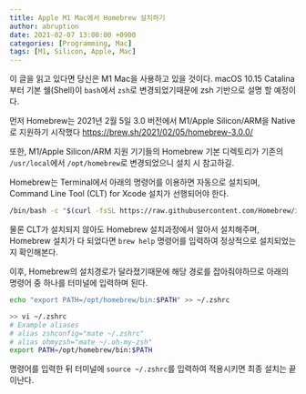 ```yaml
---
title: Apple M1 Mac에서 Homebrew 설치하기
author: abruption
date: 2021-02-07 13:00:00 +0900
categories: [Programming, Mac]
tags: [M1, Silicon, Apple, Mac]
---
```


이 글을 읽고 있다면 당신은 M1 Mac을 사용하고 있을 것이다.
macOS 10.15 Catalina부터 기본 쉘(Shell)이 `bash`에서 `zsh`로 변경되었기때문에 zsh 기반으로 설명 할 예정이다.

먼저 Homebrew는 2021년 2월 5일 3.0 버전에서 M1/Apple Silicon/ARM을 Native로 지원하기 시작했다
<https://brew.sh/2021/02/05/homebrew-3.0.0/>

또한, M1/Apple Silicon/ARM 지원 기기들의 Homebrew 기본 디렉토리가 기존의 `/usr/local`에서 `/opt/homebrew`로 변경되었으니 설치 시 참고하길.

Homebrew는 Terminal에서 아래의 명령어를 이용하면 자동으로 설치되며, Command Line Tool (CLT) for Xcode 설치가 선행되어야 한다.

~~~bash
/bin/bash -c "$(curl -fsSL https://raw.githubusercontent.com/Homebrew/install/HEAD/install.sh)"
~~~

물론 CLT가 설치되지 않아도 Homebrew 설치과정에서 알아서 설치해주며, Homebrew 설치가 다 되었다면 `brew help` 명령어를 입력하여 정상적으로 설치되었는지 확인해본다.

이후, Homebrew의 설치경로가 달라졌기때문에 해당 경로를 잡아줘야하므로 아래의 명령어 중 하나를 터미널에 입력하며 된다.

~~~bash
echo "export PATH=/opt/homebrew/bin:$PATH" >> ~/.zshrc
~~~

~~~bash
>> vi ~/.zshrc
# Example aliases
# alias zshconfig="mate ~/.zshrc"
# alias ohmyzsh="mate ~/.oh-my-zsh"
export PATH=/opt/homebrew/bin:$PATH
~~~

명령어를 입력한 뒤 터미널에 `source ~/.zshrc`를 입력하여 적용시키면 최종 설치는 끝이난다.